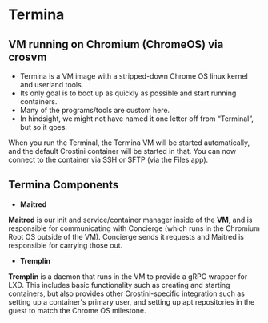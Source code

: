 # Termina

## VM running on Chromium (ChromeOS) via crosvm

* Termina is a VM image with a stripped-down Chrome OS linux kernel and userland tools. 
* Its only goal is to boot up as quickly as possible and start running containers. 
* Many of the programs/tools are custom here. 
* In hindsight, we might not have named it one letter off from “Terminal”, but so it goes.

When you run the Terminal, the Termina VM will be started automatically, and the default Crostini container will be started in that. You can now connect to the container via SSH or SFTP (via the Files app).


## Termina Components

* **Maitred** 

**Maitred** is our init and service/container manager inside of the **VM**, and is responsible for communicating with Concierge (which runs in the Chromium Root OS outside of the VM). Concierge sends it requests and Maitred is responsible for carrying those out.

* **Tremplin**

**Tremplin** is a daemon that runs in the VM to provide a gRPC wrapper for LXD. This includes basic functionality such as creating and starting containers, but also provides other Crostini-specific integration such as setting up a container's primary user, and setting up apt repositories in the guest to match the Chrome OS milestone.

